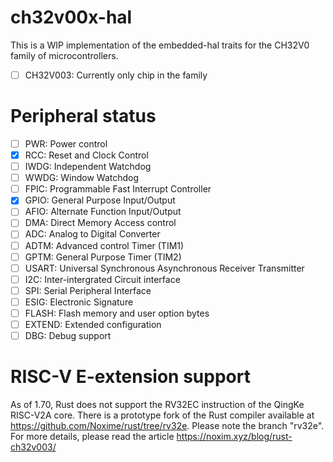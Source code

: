 # ch32v00x-hal

This is a WIP implementation of the embedded-hal traits for the CH32V0 family of microcontrollers.

- [ ] CH32V003: Currently only chip in the family

# Peripheral status

- [ ] PWR: Power control
- [x] RCC: Reset and Clock Control
- [ ] IWDG: Independent Watchdog
- [ ] WWDG: Window Watchdog
- [ ] FPIC: Programmable Fast Interrupt Controller
- [x] GPIO: General Purpose Input/Output
- [ ] AFIO: Alternate Function Input/Output
- [ ] DMA: Direct Memory Access control
- [ ] ADC: Analog to Digital Converter
- [ ] ADTM: Advanced control Timer (TIM1)
- [ ] GPTM: General Purpose Timer (TIM2)
- [ ] USART: Universal Synchronous Asynchronous Receiver Transmitter
- [ ] I2C: Inter-intergrated Circuit interface
- [ ] SPI: Serial Peripheral Interface
- [ ] ESIG: Electronic Signature
- [ ] FLASH: Flash memory and user option bytes
- [ ] EXTEND: Extended configuration
- [ ] DBG: Debug support

# RISC-V E-extension support

As of 1.70, Rust does not support the RV32EC instruction of the QingKe RISC-V2A core. There is a prototype fork of the
Rust compiler available at https://github.com/Noxime/rust/tree/rv32e. Please note the branch "rv32e". For more details,
please read the article https://noxim.xyz/blog/rust-ch32v003/
